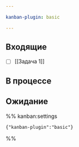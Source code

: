 ```yaml
---

kanban-plugin: basic

---
```


## Входящие

- [ ] [[Задача 1]]


## В процессе



## Ожидание





%% kanban:settings
```
{"kanban-plugin":"basic"}
```
%%